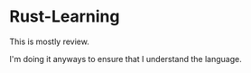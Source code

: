 # Rust-Learning
This is mostly review.

I'm doing it anyways to ensure that I understand the language.
